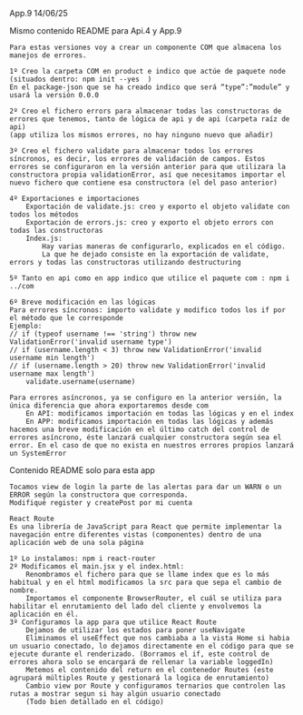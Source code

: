 App.9
14/06/25
 
Mismo contenido README para Api.4 y App.9

    Para estas versiones voy a crear un componente COM que almacena los manejos de errores.

    1º Creo la carpeta COM en product e indico que actúe de paquete node (situados dentro: npm init --yes  )
    En el package-json que se ha creado indico que será “type”:”module” y usará la versión 0.0.0

    2º Creo el fichero errors para almacenar todas las constructoras de errores que tenemos, tanto de lógica de api y de api (carpeta raíz de api)
    (app utiliza los mismos errores, no hay ninguno nuevo que añadir) 

    3º Creo el fichero validate para almacenar todos los errores síncronos, es decir, los errores de validación de campos. Estos errores se configuraron en la versión anterior para que utilizara la constructora propia validationError, así que necesitamos importar el nuevo fichero que contiene esa constructora (el del paso anterior) 

    4º Exportaciones e importaciones
        Exportación de validate.js: creo y exporto el objeto validate con todos los métodos
        Exportación de errors.js: creo y exporto el objeto errors con todas las constructoras
        Index.js: 
            Hay varias maneras de configurarlo, explicados en el código. 
            La que he dejado consiste en la exportación de validate, errors y todas las constructoras utilizando destructuring

    5º Tanto en api como en app indico que utilice el paquete com : npm i ../com

    6º Breve modificación en las lógicas 
    Para errores síncronos: importo validate y modifico todos los if por el método que le corresponde
    Ejemplo: 
    // if (typeof username !== 'string') throw new ValidationError('invalid username type')
    // if (username.length < 3) throw new ValidationError('invalid username min length')
    // if (username.length > 20) throw new ValidationError('invalid username max length')
        validate.username(username)

    Para errores asíncronos, ya se configuro en la anterior versión, la única diferencia que ahora exportaremos desde com 
        En API: modificamos importación en todas las lógicas y en el index
        En APP: modificamos importación en todas las lógicas y además hacemos una breve modificación en el último catch del control de errores asíncrono, éste lanzará cualquier constructora según sea el error. En el caso de que no exista en nuestros errores propios lanzará un SystemError


Contenido README solo para esta app 

    Tocamos view de login la parte de las alertas para dar un WARN o un ERROR según la constructora que corresponda. 
    Modifiqué register y createPost por mi cuenta

    React Route
    Es una librería de JavaScript para React que permite implementar la navegación entre diferentes vistas (componentes) dentro de una aplicación web de una sola página

    1º Lo instalamos: npm i react-router
    2º Modificamos el main.jsx y el index.html:
        Renombramos el fichero para que se llame index que es lo más habitual y en el html modificamos la src para que sepa el cambio de nombre.
        Importamos el componente BrowserRouter, el cuál se utiliza para habilitar el enrutamiento del lado del cliente y envolvemos la aplicación en él.
    3º Configuramos la app para que utilice React Route
        Dejamos de utilizar los estados para poner useNavigate
        Eliminamos el useEffect que nos cambiaba a la vista Home si habia un usuario conectado, lo dejamos directamente en el código para que se ejecute durante el renderizado. (Borramos el if, este control de errores ahora solo se encargará de rellenar la variable loggedIn)
        Metemos el contenido del return en el contenedor Routes (este agrupará múltiples Route y gestionará la logica de enrutamiento)
        Cambio view por Route y configuramos ternarios que controlen las rutas a mostrar segun si hay algún usuario conectado
        (Todo bien detallado en el código)